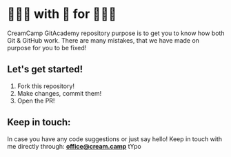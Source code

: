 # 👨🏻‍💻 with 🖤 for 👨🏻‍🎓

CreamCamp GitAcademy repository purpose is to get you to know how both Git & GitHub work. There are many mistakes, that we have made on purpose for you to be fixed!

## Let's get started!
1. Fork this repository!
2. Make changes, commit them!
3. Open the PR!

## Keep in touch:
In case you have any code suggestions or just say hello! Keep in touch with me directly through: **office@cream.camp** tYpo

